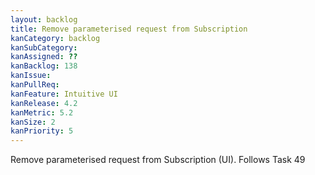 ```yaml
---
layout: backlog
title: Remove parameterised request from Subscription
kanCategory: backlog
kanSubCategory:
kanAssigned: ??
kanBacklog: 138
kanIssue:
kanPullReq:
kanFeature: Intuitive UI
kanRelease: 4.2
kanMetric: 5.2
kanSize: 2
kanPriority: 5
---
```

Remove parameterised request from Subscription (UI). Follows Task 49

